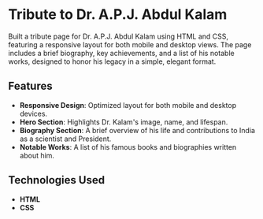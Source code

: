 # Tribute to Dr. A.P.J. Abdul Kalam

Built a tribute page for Dr. A.P.J. Abdul Kalam using HTML and CSS, featuring a responsive layout for both mobile and desktop views. The page includes a brief biography, key achievements, and a list of his notable works, designed to honor his legacy in a simple, elegant format.

## Features

- **Responsive Design**: Optimized layout for both mobile and desktop devices.
- **Hero Section**: Highlights Dr. Kalam's image, name, and lifespan.
- **Biography Section**: A brief overview of his life and contributions to India as a scientist and President.
- **Notable Works**: A list of his famous books and biographies written about him.

## Technologies Used

- **HTML**
- **CSS**
